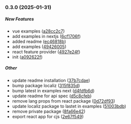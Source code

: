 ### 0.3.0 (2025-01-31)

##### New Features

*  vue examples ([a28cc2c7](https://github.com/gobielJonathan/localiz/commit/a28cc2c71b5afd959cef4c1d4bafadc6625cc73e))
*  add examples in nextjs ([6cf1706f](https://github.com/gobielJonathan/localiz/commit/6cf1706f8c3be4d9a575f7453cf26895da0f2dbd))
*  added readme ([ec46818b](https://github.com/gobielJonathan/localiz/commit/ec46818b680b997e75527d92e5a0eadd1eb061b3))
*  add examples ([49426005](https://github.com/gobielJonathan/localiz/commit/4942600505a4c949401da707c54aa7313052c130))
*  react feature provider ([4927e24f](https://github.com/gobielJonathan/localiz/commit/4927e24f917364d50578a120c547b322b0a1e2db))
*  init ([a092622f](https://github.com/gobielJonathan/localiz/commit/a092622fbc2fd7f93661e836f5f663c24e7a734f))

##### Other

*  update readme installation ([37b7cdae](https://github.com/gobielJonathan/localiz/commit/37b7cdae5513d1a2fc646070c2fd05d1d6c4c517))
*  bump package localiz ([315f835d](https://github.com/gobielJonathan/localiz/commit/315f835d3c82c50c1d97fd3fe02f532fb6c2b202))
*  bump latest in examples next ([d4fdfb6d](https://github.com/gobielJonathan/localiz/commit/d4fdfb6d333985b2110c31bed0f88fbafa712ce1))
*  update readme for api spec ([d5c8cfeb](https://github.com/gobielJonathan/localiz/commit/d5c8cfebe39c7b95e23ce65d8823f0b340c274a5))
*  remove lang props from react package ([0d72df93](https://github.com/gobielJonathan/localiz/commit/0d72df93c410f323d586602cbdcda6b82dbe33ee))
*  update localiz package to lastet in examples ([51003bdb](https://github.com/gobielJonathan/localiz/commit/51003bdb7a11d987d2f8714f45dbe46fd179ae49))
*  remove private package ([8fa66e42](https://github.com/gobielJonathan/localiz/commit/8fa66e42c2c3012ddbff8a6474a14a4668abe141))
*  export react app for cjs ([2e67f549](https://github.com/gobielJonathan/localiz/commit/2e67f5495f98a05aea33017a45842620e6e796d7))